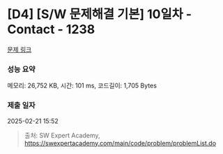 # [D4] [S/W 문제해결 기본] 10일차 - Contact - 1238 

[문제 링크](https://swexpertacademy.com/main/code/problem/problemDetail.do?contestProbId=AV15B1cKAKwCFAYD) 

### 성능 요약

메모리: 26,752 KB, 시간: 101 ms, 코드길이: 1,705 Bytes

### 제출 일자

2025-02-21 15:52



> 출처: SW Expert Academy, https://swexpertacademy.com/main/code/problem/problemList.do